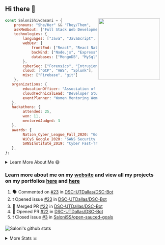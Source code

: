 ## Hi there 👋

<img align='right' src="https://storage.googleapis.com/saloni-shivdasani-resume/Saloni.png" width="200">

```javascript
const SaloniShivdasani = {
    pronouns: "She/Her" && "They/Them",
    askMeAbout: ["Full Stack Web Development", "Cloud Computing", "Cyber Security"],
    technologies: {
        languages: ["Java", "JavaScript", "SQL", "Python", "C++", "BASH", "R"],
        webDev: {
            frontEnd: ["React", "React Native", "Electron"],
            backEnd: ["Node.js", "Express", "Flask"],
            databases: ["MongoDB", "MySql"],
        },
        cyberSec: ["Forensics", "Intrusion Detection", "Security Operations", "Network and Application Penetration Testing"],
        cloud: ["GCP", "AWS", "Splunk"],
        misc: ["Firebase", "git"]
    },
   organizations: {
        educationOfficer: "Association of Computer Machinery, UTD",
        cloudTechnicalLead: "Developer Students Club, UTD",
        eventPlanner: "Women Mentoring Women in Engineering, UTD"
   },
   hackathons: {
        attended: 25,
        won: 11,
        mentoredJudged: 3
   },
   awards: {
        Nation_Cyber_League_Fall_2020: "Gold Bracket Competitor - Top 15% nationally",
        WiCyS_Google_2020: "SANS Security Training Scholarship",
        SANSInstitute_2019: "Cyber Fast-Track Game Quarter-Finalist",
   },
};
```

<!--START_SECTION:table-->
<details>

<summary>Learn More About Me 😄 </summary>

I am a junior at The University of Texas at Dallas, and I am currently majoring in Software Engineering with a concentration in Information Assurance. I am interested and have experience in full stack development, cloud computing, and cybersecurity. I hope to find opportunities where I can gain exposure to algorithm and project design. My ultimate aim is to develop futuristic products for users because I am inspired by the impact of computing on society.

I have experience in full stack web development through my participation and awards in hackathons where I have learnt and used React, Node.js, Express, MongoDB, Flask, NLTK, and React Native along with GIT, GCP, and Firebase. Last semester, I was also responsible for backend development for a project at a local NGO where I created a REST API using Node.js, Express, MongoDB and SQL and hosted it on servers using GCP. 

From my coursework and local competitions, I have skills in algorithms and data structures in Java, database management using SQL and machine learning using Python and R. I have also been a quarter-finalist in a national cybersecurity completion hosted by the SANS institute.

I am also actively involved in campus organization where I am the cloud technical lead for Developer Student Club, Mentor and Education Officer for Association of Computing Machinery, event planner for Women Mentoring Women in Engineering and IT Committee member for IEEE.

</details>

<!--END_SECTION:table-->

### Learn more about me on my [website](https://www.saloni-shivdasani.codes) and view all my projects on my portfolios [here](https://www.saloni-shivdasani.codes/projects) and  [here](http://devpost.com/SaloniS)

<!--START_SECTION:activity-->
1. 🗣 Commented on [#23](https://github.com/DSC-UTDallas/DSC-Bot/issues/23) in [DSC-UTDallas/DSC-Bot](https://github.com/DSC-UTDallas/DSC-Bot)
2. ❗️ Opened issue [#23](https://github.com/DSC-UTDallas/DSC-Bot/issues/23) in [DSC-UTDallas/DSC-Bot](https://github.com/DSC-UTDallas/DSC-Bot)
3. 🎉 Merged PR [#22](https://github.com/DSC-UTDallas/DSC-Bot/pull/22) in [DSC-UTDallas/DSC-Bot](https://github.com/DSC-UTDallas/DSC-Bot)
4. 💪 Opened PR [#22](https://github.com/DSC-UTDallas/DSC-Bot/pull/22) in [DSC-UTDallas/DSC-Bot](https://github.com/DSC-UTDallas/DSC-Bot)
5. ❗️ Closed issue [#3](https://github.com/SaloniSS/open-sauced-goals/issues/3) in [SaloniSS/open-sauced-goals](https://github.com/SaloniSS/open-sauced-goals)
<!--END_SECTION:activity-->

![Saloni's github stats](https://github-readme-stats.vercel.app/api?username=SaloniSS)

<!--START_SECTION:table-->
<details>

<summary>More Stats 📊 </summary>

<!--START_SECTION:waka-->
![Lines of code](https://img.shields.io/badge/From%20Hello%20World%20I%27ve%20Written-1.3%20million%20lines%20of%20code-blue)

**🐱 My Github Data** 

> 🏆 171 Contributions in the Year 2021
 > 
> 📦 546.1 kB Used in Github's Storage 
 > 
> 💼 Opted to Hire
 > 
> 📜 27 Public Repositories 
 > 
> 🔑 20 Private Repositories  
 > 
**I'm a Night 🦉** 

```text
🌞 Morning    193 commits    ████░░░░░░░░░░░░░░░░░░░░░   17.25% 
🌆 Daytime    222 commits    █████░░░░░░░░░░░░░░░░░░░░   19.84% 
🌃 Evening    384 commits    ████████░░░░░░░░░░░░░░░░░   34.32% 
🌙 Night      320 commits    ███████░░░░░░░░░░░░░░░░░░   28.6%

```
📅 **I'm Most Productive on Saturday** 

```text
Monday       104 commits    ██░░░░░░░░░░░░░░░░░░░░░░░   9.29% 
Tuesday      120 commits    ██░░░░░░░░░░░░░░░░░░░░░░░   10.72% 
Wednesday    112 commits    ██░░░░░░░░░░░░░░░░░░░░░░░   10.01% 
Thursday     72 commits     █░░░░░░░░░░░░░░░░░░░░░░░░   6.43% 
Friday       90 commits     ██░░░░░░░░░░░░░░░░░░░░░░░   8.04% 
Saturday     353 commits    ████████░░░░░░░░░░░░░░░░░   31.55% 
Sunday       268 commits    ██████░░░░░░░░░░░░░░░░░░░   23.95%

```


📊 **This Week I Spent My Time On** 

```text
⌚︎ Time Zone: America/Chicago

💬 Programming Languages: 
JavaScript               10 hrs 2 mins       █████████████████░░░░░░░░   67.5% 
Other                    3 hrs 58 mins       ██████░░░░░░░░░░░░░░░░░░░   26.67% 
Python                   42 mins             █░░░░░░░░░░░░░░░░░░░░░░░░   4.71% 
JSON                     9 mins              ░░░░░░░░░░░░░░░░░░░░░░░░░   1.04% 
Git Config               0 secs              ░░░░░░░░░░░░░░░░░░░░░░░░░   0.07%

```

**I Mostly Code in JavaScript** 

```text
JavaScript               25 repos            ████████████░░░░░░░░░░░░░   51.02% 
Java                     5 repos             ██░░░░░░░░░░░░░░░░░░░░░░░   10.2% 
TypeScript               5 repos             ██░░░░░░░░░░░░░░░░░░░░░░░   10.2% 
Python                   4 repos             ██░░░░░░░░░░░░░░░░░░░░░░░   8.16% 
CSS                      3 repos             █░░░░░░░░░░░░░░░░░░░░░░░░   6.12%

```



<!--END_SECTION:waka-->

<!--END_SECTION:table-->

<!--
**SaloniSS/SaloniSS** is a ✨ _special_ ✨ repository because its `README.md` (this file) appears on your GitHub profile.

Here are some ideas to get you started:

- 🔭 I’m currently working on ...
- 🌱 I’m currently learning ...
- 👯 I’m looking to collaborate on ...
- 🤔 I’m looking for help with ...
- 💬 Ask me about ...
- 📫 How to reach me: ...
- 😄 Pronouns: ...
- ⚡ Fun fact: ...
-->
